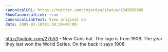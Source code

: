 ```yaml
---
canonicalURL: https://twitter.com/jmjordan/status/1345896968
ShowCanonicalLink: true
CanonicalLinkText: View original on
date: 2009-03-18T01:30:29+00:00
---
```

http://twitpic.com/27b53 - New Cubs hat. The logo is from 1908. The year they last won the World Series. On the back it says 1908.